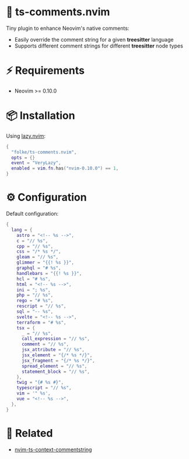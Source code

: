 # 🚀 ts-comments.nvim

Tiny plugin to enhance Neovim's native comments:

- Easily override the comment string for a given **treesitter** language
- Supports different comment strings for different **treesitter** node types

# ⚡️ Requirements

- Neovim >= 0.10.0

# 📦 Installation

Using [lazy.nvim](https://github.com/folke/lazy.nvim):

```lua
{
  "folke/ts-comments.nvim",
  opts = {}
  event = "VeryLazy",
  enabled = vim.fn.has("nvim-0.10.0") == 1,
}
```

# ⚙️ Configuration

Default configuration:

```lua
{
  lang = {
    astro = "<!-- %s -->",
    c = "// %s",
    cpp = "// %s",
    css = "/* %s */",
    gleam = "// %s",
    glimmer = "{{! %s }}",
    graphql = "# %s",
    handlebars = "{{! %s }}",
    hcl = "# %s",
    html = "<!-- %s -->",
    ini = "; %s",
    php = "// %s",
    rego = "# %s",
    rescript = "// %s",
    sql = "-- %s",
    svelte = "<!-- %s -->",
    terraform = "# %s",
    tsx = {
      _ = "// %s",
      call_expression = "// %s",
      comment = "// %s",
      jsx_attribute = "// %s",
      jsx_element = "{/* %s */}",
      jsx_fragment = "{/* %s */}",
      spread_element = "// %s",
      statement_block = "// %s",
    },
    twig = "{# %s #}",
    typescript = "// %s",
    vim = '" %s',
    vue = "<!-- %s -->",
  },
}

```

# 🔗 Related

- [nvim-ts-context-commentstring](https://github.com/JoosepAlviste/nvim-ts-context-commentstring)
